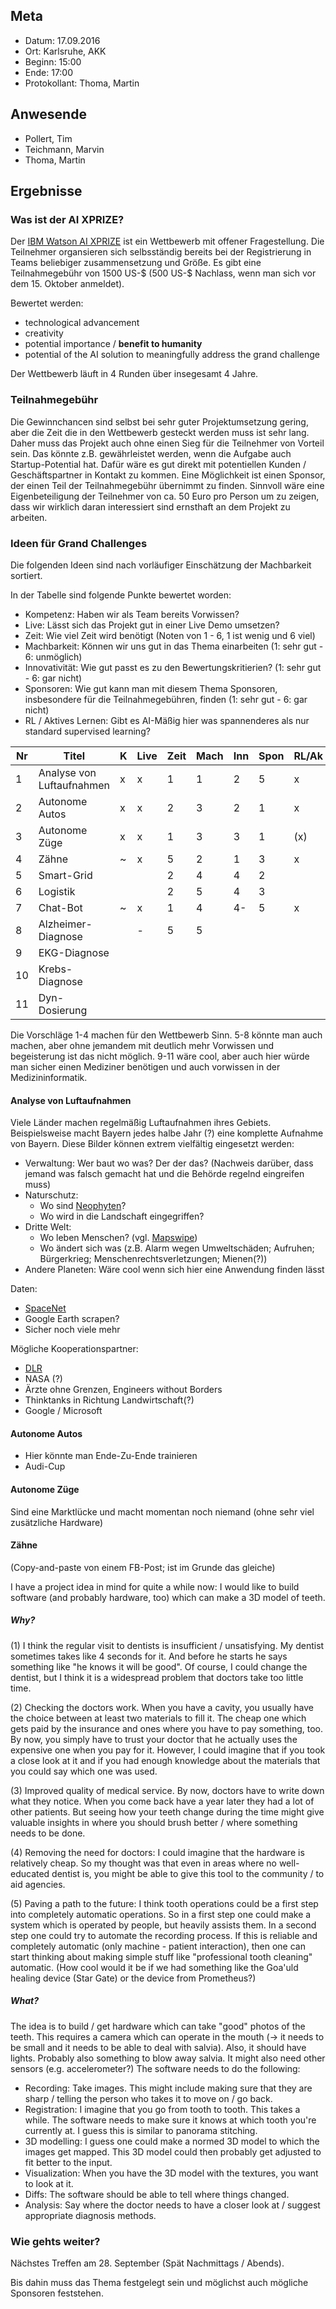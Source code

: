 ## Meta
* Datum: 17.09.2016
* Ort: Karlsruhe, AKK
* Beginn: 15:00
* Ende: 17:00
* Protokollant: Thoma, Martin


## Anwesende

* Pollert, Tim
* Teichmann, Marvin
* Thoma, Martin


## Ergebnisse

### Was ist der AI XPRIZE?

Der [IBM Watson AI XPRIZE](http://ai.xprize.org/) ist ein Wettbewerb mit
offener Fragestellung. Die Teilnehmer organsieren sich selbsständig bereits bei
der Registrierung in Teams beliebiger zusammensetzung und Größe. Es gibt eine
Teilnahmegebühr von 1500 US-$ (500 US-$ Nachlass, wenn man sich vor dem 15. Oktober anmeldet).

Bewertet werden:

* technological advancement
* creativity
* potential importance / **benefit to humanity**
* potential of the AI solution to meaningfully address the grand challenge

Der Wettbewerb läuft in 4 Runden über insegesamt 4 Jahre.


### Teilnahmegebühr

Die Gewinnchancen sind selbst bei sehr guter Projektumsetzung gering, aber die
Zeit die in den Wettbewerb gesteckt werden muss ist sehr lang. Daher muss das
Projekt auch ohne einen Sieg für die Teilnehmer von Vorteil sein. Das könnte
z.B. gewährleistet werden, wenn die Aufgabe auch Startup-Potential hat. Dafür
wäre es gut direkt mit potentiellen Kunden / Geschäftspartner in Kontakt zu
kommen. Eine Möglichkeit ist einen Sponsor, der einen Teil der Teilnahmegebühr
übernimmt zu finden. Sinnvoll wäre eine Eigenbeteiligung der Teilnehmer von ca.
50 Euro pro Person um zu zeigen, dass wir wirklich daran interessiert sind
ernsthaft an dem Projekt zu arbeiten.


### Ideen für Grand Challenges

Die folgenden Ideen sind nach vorläufiger Einschätzung der Machbarkeit
sortiert.

In der Tabelle sind folgende Punkte bewertet worden:

* Kompetenz: Haben wir als Team bereits Vorwissen?
* Live: Lässt sich das Projekt gut in einer Live Demo umsetzen?
* Zeit: Wie viel Zeit wird benötigt (Noten von 1 - 6, 1 ist wenig und 6 viel)
* Machbarkeit: Können wir uns gut in das Thema einarbeiten (1: sehr gut - 6: unmöglich)
* Innovativität: Wie gut passt es zu den Bewertungskritierien? (1: sehr gut - 6: gar nicht)
* Sponsoren: Wie gut kann man mit diesem Thema Sponsoren, insbesondere für die Teilnahmegebühren, finden (1: sehr gut - 6: gar nicht)
* RL / Aktives Lernen: Gibt es AI-Mäßig hier was spannenderes als nur standard supervised learning?


| Nr  | Titel                     | K   | Live | Zeit | Mach | Inn | Spon | RL/Ak |
| --- | ------------------------- | --- | ---- | ---- | ---- | --- | ---- | ----- |
| 1   | Analyse von Luftaufnahmen | x   | x    | 1    | 1    | 2   | 5    | x     |
| 2   | Autonome Autos            | x   | x    | 2    | 3    | 2   | 1    | x     |
| 3   | Autonome Züge             | x   | x    | 1    | 3    | 3   | 1    | (x)   |
| 4   | Zähne                     | ~   | x    | 5    | 2    | 1   | 3    | x     |
| 5   | Smart-Grid                |     |      | 2    | 4    | 4   | 2    |       |
| 6   | Logistik                  |     |      | 2    | 5    | 4   | 3    |       |
| 7   | Chat-Bot                  | ~   | x    | 1    | 4    | 4-  | 5    | x     |
| 8   | Alzheimer-Diagnose        |     | -    | 5    | 5    |     |      |       |
| 9   | EKG-Diagnose              |     |      |      |      |     |      |       |
| 10  | Krebs-Diagnose            |     |      |      |      |     |      |       |
| 11  | Dyn-Dosierung             |     |      |      |      |     |      |       |

Die Vorschläge 1-4 machen für den Wettbewerb Sinn. 5-8 könnte man auch machen,
aber ohne jemandem mit deutlich mehr Vorwissen und begeisterung ist das nicht
möglich. 9-11 wäre cool, aber auch hier würde man sicher einen Mediziner
benötigen und auch vorwissen in der Medizininformatik.


#### Analyse von Luftaufnahmen

Viele Länder machen regelmäßig Luftaufnahmen ihres Gebiets. Beispielsweise
macht Bayern jedes halbe Jahr (?) eine komplette Aufnahme von Bayern. Diese
Bilder können extrem vielfältig eingesetzt werden:

* Verwaltung: Wer baut wo was? Der der das? (Nachweis darüber, dass jemand was
  falsch gemacht hat und die Behörde regelnd eingreifen muss)
* Naturschutz:
    * Wo sind [Neophyten](https://de.wikipedia.org/wiki/Neobiota)?
    * Wo wird in die Landschaft eingegriffen?
* Dritte Welt:
    * Wo leben Menschen? (vgl. [Mapswipe](https://play.google.com/store/apps/details?id=org.missingmaps.mapswipe))
    * Wo ändert sich was (z.B. Alarm wegen Umweltschäden; Aufruhen; Bürgerkrieg; Menschenrechtsverletzungen; Mienen(?))
* Andere Planeten: Wäre cool wenn sich hier eine Anwendung finden lässt


Daten:

* [SpaceNet](https://devblogs.nvidia.com/parallelforall/exploring-spacenet-dataset-using-digits/)
* Google Earth scrapen?
* Sicher noch viele mehr

Mögliche Kooperationspartner:

* [DLR](https://de.wikipedia.org/wiki/Deutsches_Zentrum_f%C3%BCr_Luft-_und_Raumfahrt)
* NASA (?)
* Ärzte ohne Grenzen, Engineers without Borders
* Thinktanks in Richtung Landwirtschaft(?)
* Google / Microsoft


#### Autonome Autos

* Hier könnte man Ende-Zu-Ende trainieren
* Audi-Cup


#### Autonome Züge

Sind eine Marktlücke und macht momentan noch niemand (ohne sehr viel zusätzliche Hardware)


#### Zähne

(Copy-and-paste von einem FB-Post; ist im Grunde das gleiche)

I have a project idea in mind for quite a while now: I would like to build software (and probably hardware, too) which can make a 3D model of teeth.

##### Why?
(1) I think the regular visit to dentists is insufficient / unsatisfying. My dentist sometimes takes like 4 seconds for it. And before he starts he says something like "he knows it will be good". Of course, I could change the dentist, but I think it is a widespread problem that doctors take too little time.

(2) Checking the doctors work. When you have a cavity, you usually have the choice between at least two materials to fill it. The cheap one which gets paid by the insurance and ones where you have to pay something, too. By now, you simply have to trust your doctor that he actually uses the expensive one when you pay for it. However, I could imagine that if you took a close look at it and if you had enough knowledge about the materials that you could say which one was used.

(3) Improved quality of medical service. By now, doctors have to write down what they notice. When you come back have a year later they had a lot of other patients. But seeing how your teeth change during the time might give valuable insights in where you should brush better / where something needs to be done.

(4) Removing the need for doctors: I could imagine that the hardware is relatively cheap. So my thought was that even in areas where no well-educated dentist is, you might be able to give this tool to the community / to aid agencies.

(5) Paving a path to the future: I think tooth operations could be a first step into completely automatic operations. So in a first step one could make a system which is operated by people, but heavily assists them. In a second step one could try to automate the recording process. If this is reliable and completely automatic (only machine - patient interaction), then one can start thinking about making simple stuff like "professional tooth cleaning" automatic. (How cool would it be if we had something like the Goa'uld healing device (Star Gate) or the device from Prometheus?)

#####  What?
The idea is to build / get hardware which can take "good" photos of the teeth. This requires a camera which can operate in the mouth (-> it needs to be small and it needs to be able to deal with salvia). Also, it should have lights. Probably also something to blow away salvia. It might also need other sensors (e.g. accelerometer?)
The software needs to do the following:
* Recording: Take images. This might include making sure that they are sharp / telling the person who takes it to move on / go back.
* Registration: I imagine that you go from tooth to tooth. This takes a while. The software needs to make sure it knows at which tooth you're currently at. I guess this is similar to panorama stitching.
* 3D modelling: I guess one could make a normed 3D model to which the images get mapped. This 3D model could then probably get adjusted to fit better to the input.
* Visualization: When you have the 3D model with the textures, you want to look at it.
* Diffs: The software should be able to tell where things changed.
* Analysis: Say where the doctor needs to have a closer look at / suggest appropriate diagnosis methods.


### Wie gehts weiter?

Nächstes Treffen am 28. September (Spät Nachmittags / Abends).

Bis dahin muss das Thema festgelegt sein und möglichst auch mögliche Sponsoren
feststehen.
